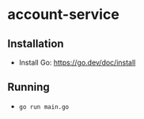 # account-service

## Installation

- Install Go: https://go.dev/doc/install

## Running

- `go run main.go`